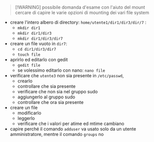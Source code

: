 > [!WARNING] possibile domanda d'esame
> con l'aiuto del mount cercare di capire le varie opzioni di mounting dei vari file system

- creare l'intero albero di directory: `home/utente1/dir1/dir3/dir/7` :
	- `mkdir dir1`
	- `mkdir dir1/dir3`
	- `mkdir dir1/dir3/dir7`
- creare un file vuoto in `dir7`:
	- `cd dir1/dir3/dir7`
	- `touch file`
- aprirlo ed editarlo con gedit
	- `gedit file`
	- se volessimo editarlo con nano: `nano file`
- verificare che `utente3` non sia presente in `/etc/passwd`,
	- crearlo
	- controllare che sia presente
	- verificare che non sia nel gruppo sudo
	- aggiungerlo al gruppo sudo
	- controllare che ora sia presente
- creare un file
	- modificarlo
	- leggerlo
	- verificare che i valori per atime ed mtime cambiano
- capire perché il comando `adduser` va usato solo da un utente amministratore, mentre il comando `groups` no

